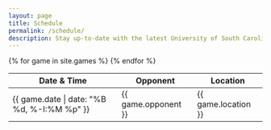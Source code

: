 ```yaml
---
layout: page
title: Schedule
permalink: /schedule/
description: Stay up-to-date with the latest University of South Carolina women's hockey schedule. Find upcoming games, locations, and opponents and never miss a moment of the action.
---
```

  <div class="posts">
    <div class="table-container">
        <table>
            <thead>
                <tr>
                    <th>Date & Time</th>
                    <th>Opponent</th>
                    <th>Location</th>
                </tr>
                <tbody>
                    {% for game in site.games %}
                    <tr>
                      <td>{{ game.date | date: "%B %d, %-I:%M %p" }}</td>
                      <td>{{ game.opponent }}</td>
                      <td>{{ game.location }}</td>
                    </tr>
                    {% endfor %}
                </tbody>
            </thead>
        </table>
    </div>
   </div>